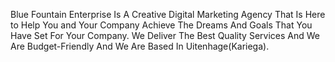 Blue Fountain Enterprise Is A Creative Digital Marketing Agency That Is Here to Help You and Your Company Achieve The Dreams And Goals That You Have Set For Your Company. We Deliver The Best Quality Services And We Are Budget-Friendly And We Are Based In Uitenhage(Kariega).
